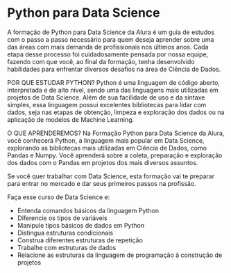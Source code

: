 # Python para Data Science

A formação de Python para Data Science da Alura é um guia de estudos com o passo a passo necessário para quem deseja aprender sobre uma das áreas com mais demanda de profissionais nos últimos anos. Cada etapa desse processo foi cuidadosamente pensada por nossa equipe, fazendo com que você, ao final da formação, tenha desenvolvido habilidades para enfrentar diversos desafios na área de Ciência de Dados.

POR QUE ESTUDAR PYTHON?
Python é uma linguagem de código aberto, interpretada e de alto nível, sendo uma das linguagens mais utilizadas em projetos de Data Science. Além de sua facilidade de uso e da sintaxe simples, essa linguagem possui excelentes bibliotecas para lidar com dados, seja nas etapas de obtenção, limpeza e exploração dos dados ou na aplicação de modelos de Machine Learning.

O QUE APRENDEREMOS?
Na Formação Python para Data Science da Alura, você conhecerá Python, a linguagem mais popular em Data Science, explorando as bibliotecas mais utilizadas em Ciência de Dados, como Pandas e Numpy. Você aprenderá sobre a coleta, preparação e exploração dos dados com o Pandas em projetos dos mais diversos assuntos.

Se você quer trabalhar com Data Science, esta formação vai te preparar para entrar no mercado e dar seus primeiros passos na profissão.

Faça esse curso de Data Science e:

* Entenda comandos básicos da linguagem Python
* Diferencie os tipos de variáveis
* Manipule tipos básicos de dados em Python
* Distingua estruturas condicionais
* Construa diferentes estruturas de repetição
* Trabalhe com estruturas de dados
* Relacione as estruturas da linguagem de programação à construção de projetos
